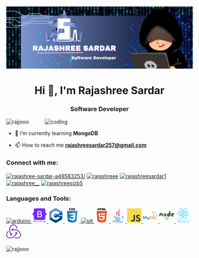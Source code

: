 ![logo](https://github.com/RaJJooo/RaJJooo/blob/main/Untitled%20design%20(2).png)
<h1 align="center">Hi 👋, I'm Rajashree Sardar</h1>
<h3 align="center">Software Developer</h3>

<img align="right" alt="coding" width="400" src="https://media1.giphy.com/media/Ll22OhMLAlVDb8UQWe/source.gif">

<p align="left"> <img src="https://komarev.com/ghpvc/?username=rajjooo&label=Profile%20views&color=0e75b6&style=flat" alt="rajjooo" /> </p>

- 🌱 I’m currently learning **MongoDB**

- 📫 How to reach me **rajashreesardar257@gmail.com**

<h3 align="left">Connect with me:</h3>
<p align="left">
<a href="https://linkedin.com/in/rajashree-sardar-a48583253/" target="blank"><img align="center" src="https://raw.githubusercontent.com/rahuldkjain/github-profile-readme-generator/master/src/images/icons/Social/linked-in-alt.svg" alt="rajashree-sardar-a48583253/" height="30" width="40" /></a>
<a href="https://www.codechef.com/users/rajashreee" target="blank"><img align="center" src="https://cdn.jsdelivr.net/npm/simple-icons@3.1.0/icons/codechef.svg" alt="rajashreee" height="30" width="40" /></a>
<a href="https://www.hackerrank.com/rajashreesardar1" target="blank"><img align="center" src="https://raw.githubusercontent.com/rahuldkjain/github-profile-readme-generator/master/src/images/icons/Social/hackerrank.svg" alt="rajashreesardar1" height="30" width="40" /></a>
<a href="https://www.leetcode.com/rajashree__" target="blank"><img align="center" src="https://raw.githubusercontent.com/rahuldkjain/github-profile-readme-generator/master/src/images/icons/Social/leet-code.svg" alt="rajashree__" height="30" width="40" /></a>
<a href="https://auth.geeksforgeeks.org/user/rajashreesjzb5" target="blank"><img align="center" src="https://raw.githubusercontent.com/rahuldkjain/github-profile-readme-generator/master/src/images/icons/Social/geeks-for-geeks.svg" alt="rajashreesjzb5" height="30" width="40" /></a>
</p>

<h3 align="left">Languages and Tools:</h3>
<p align="left"> <a href="https://www.arduino.cc/" target="_blank" rel="noreferrer"> <img src="https://cdn.worldvectorlogo.com/logos/arduino-1.svg" alt="arduino" width="40" height="40"/> </a> <a href="https://getbootstrap.com" target="_blank" rel="noreferrer"> <img src="https://raw.githubusercontent.com/devicons/devicon/master/icons/bootstrap/bootstrap-plain-wordmark.svg" alt="bootstrap" width="40" height="40"/> </a> <a href="https://www.w3schools.com/cpp/" target="_blank" rel="noreferrer"> <img src="https://raw.githubusercontent.com/devicons/devicon/master/icons/cplusplus/cplusplus-original.svg" alt="cplusplus" width="40" height="40"/> </a> <a href="https://www.w3schools.com/css/" target="_blank" rel="noreferrer"> <img src="https://raw.githubusercontent.com/devicons/devicon/master/icons/css3/css3-original-wordmark.svg" alt="css3" width="40" height="40"/> </a> <a href="https://git-scm.com/" target="_blank" rel="noreferrer"> <img src="https://www.vectorlogo.zone/logos/git-scm/git-scm-icon.svg" alt="git" width="40" height="40"/> </a> <a href="https://www.w3.org/html/" target="_blank" rel="noreferrer"> <img src="https://raw.githubusercontent.com/devicons/devicon/master/icons/html5/html5-original-wordmark.svg" alt="html5" width="40" height="40"/> </a> <a href="https://www.java.com" target="_blank" rel="noreferrer"> <img src="https://raw.githubusercontent.com/devicons/devicon/master/icons/java/java-original.svg" alt="java" width="40" height="40"/> </a> <a href="https://developer.mozilla.org/en-US/docs/Web/JavaScript" target="_blank" rel="noreferrer"> <img src="https://raw.githubusercontent.com/devicons/devicon/master/icons/javascript/javascript-original.svg" alt="javascript" width="40" height="40"/> </a> <a href="https://www.mysql.com/" target="_blank" rel="noreferrer"> <img src="https://raw.githubusercontent.com/devicons/devicon/master/icons/mysql/mysql-original-wordmark.svg" alt="mysql" width="40" height="40"/> </a> <a href="https://nodejs.org" target="_blank" rel="noreferrer"> <img src="https://raw.githubusercontent.com/devicons/devicon/master/icons/nodejs/nodejs-original-wordmark.svg" alt="nodejs" width="40" height="40"/> </a> <a href="https://reactjs.org/" target="_blank" rel="noreferrer"> <img src="https://raw.githubusercontent.com/devicons/devicon/master/icons/react/react-original-wordmark.svg" alt="react" width="40" height="40"/> </a> <a href="https://redux.js.org" target="_blank" rel="noreferrer"> <img src="https://raw.githubusercontent.com/devicons/devicon/master/icons/redux/redux-original.svg" alt="redux" width="40" height="40"/> </a> </p>

<p><img align="center" src="https://github-readme-stats.vercel.app/api/top-langs?username=rajjooo&show_icons=true&locale=en&layout=compact" alt="rajjooo" /></p>

